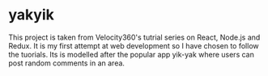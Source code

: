 # yakyik
This project is taken from Velocity360's tutrial series on React, Node.js and Redux. It is my first attempt at web development so I have chosen to follow the tuorials. Its is modelled after the popular app yik-yak where users can post random comments in an area. 
